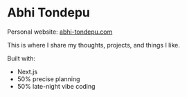 # Abhi Tondepu

Personal website: [abhi-tondepu.com](https://abhi-tondepu.com/)

This is where I share my thoughts, projects, and things I like. 

Built with:
- Next.js
- 50% precise planning
- 50% late-night vibe coding